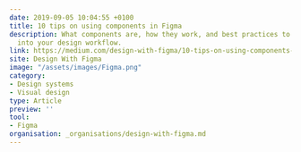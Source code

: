 ```yaml
---
date: 2019-09-05 10:04:55 +0100
title: 10 tips on using components in Figma
description: What components are, how they work, and best practices to incorporate them
  into your design workflow.
link: https://medium.com/design-with-figma/10-tips-on-using-components-in-figma-c7db9c5e7fe1
site: Design With Figma
image: "/assets/images/Figma.png"
category:
- Design systems
- Visual design
type: Article
preview: ''
tool:
- Figma
organisation: _organisations/design-with-figma.md
---
```


